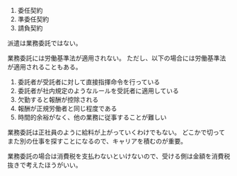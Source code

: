 1. 委任契約
2. 準委任契約
3. 請負契約

派遣は業務委託ではない。

業務委託には労働基準法が適用されない。
ただし、以下の場合には労働基準法が適用されることもある。

1. 委託者が受託者に対して直接指揮命令を行っている
2. 委託者が社内規定のようなルールを受託者に適用している
3. 欠勤すると報酬が控除される
4. 報酬が正規労働者と同じ程度である
5. 時間的余裕がなく、他の業務に従事することが難しい

業務委託は正社員のように給料が上がっていくわけでもない。
どこかで切ってまた別の仕事を探すことになるので、キャリアを積むのが重要。

業務委託の場合は消費税を支払わないといけないので、受ける側は金額を消費税抜きで考えたほうがいい。
